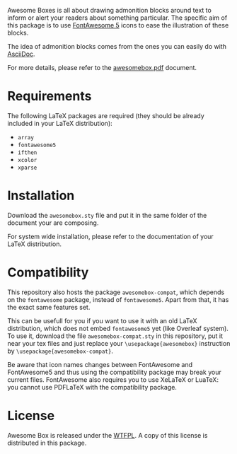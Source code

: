 Awesome Boxes is all about drawing admonition blocks around text to
inform or alert your readers about something particular. The specific
aim of this package is to use [FontAwesome 5](https://fontawesome.com)
icons to ease the illustration of these blocks.

The idea of admonition blocks comes from the ones you can easily do with
[AsciiDoc](http://asciidoctor.org/docs/user-manual/#admonition).

For more details, please refer to the
[awesomebox.pdf](https://github.com/milouse/latex-awesomebox/blob/master/awesomebox.pdf)
document.

Requirements
============

The following LaTeX packages are required (they should be already
included in your LaTeX distribution):

-   `array`
-   `fontawesome5`
-   `ifthen`
-   `xcolor`
-   `xparse`

Installation
============

Download the `awesomebox.sty` file and put it in the same folder of the
document your are composing.

For system wide installation, please refer to the documentation of your
LaTeX distribution.

Compatibility
=============

This repository also hosts the package `awesomebox-compat`, which
depends on the `fontawesome` package, instead of `fontawesome5`. Apart
from that, it has the exact same features set.

This can be usefull for you if you want to use it with an old LaTeX
distribution, which does not embed `fontawesome5` yet (like Overleaf
system). To use it, download the file `awesomebox-compat.sty` in this
repository, put it near your tex files and just replace your
`\usepackage{awesomebox}` instruction by
`\usepackage{awesomebox-compat}`.

Be aware that icon names changes between FontAwesome and FontAwesome5
and thus using the compatibility package may break your current files.
FontAwesome also requires you to use XeLaTeX or LuaTeX: you cannot use
PDFLaTeX with the compatibility package.

License
=======

Awesome Box is released under the
[WTFPL](http://www.wtfpl.net/txt/copying/). A copy of this license is
distributed in this package.
